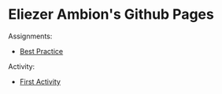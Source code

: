 # **Eliezer Ambion's Github Pages**

Assignments:
- [Best Practice](Best-Practice/index.html)


Activity:
- [First Activity](Activity-1/index.html)
